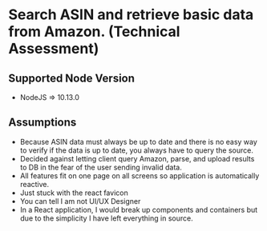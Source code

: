 # Search ASIN and retrieve basic data from Amazon. (Technical Assessment)

## Supported Node Version
* NodeJS => 10.13.0

## Assumptions
* Because ASIN data must always be up to date and there is no easy way to verify if the data is up to date, you always have to query the source.
* Decided against letting client query Amazon, parse, and upload results to DB in the fear of the user sending invalid data.
* All features fit on one page on all screens so application is automatically reactive.
* Just stuck with the react favicon
* You can tell I am not UI/UX Designer
* In a React application, I would break up components and containers but due to the simplicity I have left everything in source.
